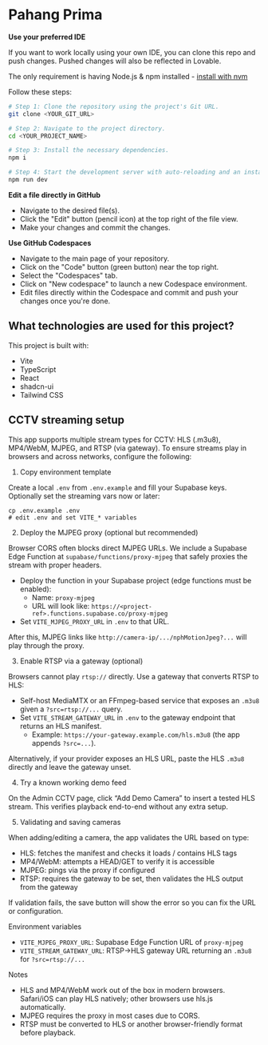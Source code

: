 # Pahang Prima

**Use your preferred IDE**

If you want to work locally using your own IDE, you can clone this repo and push changes. Pushed changes will also be reflected in Lovable.

The only requirement is having Node.js & npm installed - [install with nvm](https://github.com/nvm-sh/nvm#installing-and-updating)

Follow these steps:

```sh
# Step 1: Clone the repository using the project's Git URL.
git clone <YOUR_GIT_URL>

# Step 2: Navigate to the project directory.
cd <YOUR_PROJECT_NAME>

# Step 3: Install the necessary dependencies.
npm i

# Step 4: Start the development server with auto-reloading and an instant preview.
npm run dev
```

**Edit a file directly in GitHub**

- Navigate to the desired file(s).
- Click the "Edit" button (pencil icon) at the top right of the file view.
- Make your changes and commit the changes.

**Use GitHub Codespaces**

- Navigate to the main page of your repository.
- Click on the "Code" button (green button) near the top right.
- Select the "Codespaces" tab.
- Click on "New codespace" to launch a new Codespace environment.
- Edit files directly within the Codespace and commit and push your changes once you're done.

## What technologies are used for this project?

This project is built with:

- Vite
- TypeScript
- React
- shadcn-ui
- Tailwind CSS

## CCTV streaming setup

This app supports multiple stream types for CCTV: HLS (.m3u8), MP4/WebM, MJPEG, and RTSP (via gateway). To ensure streams play in browsers and across networks, configure the following:

1) Copy environment template

Create a local `.env` from `.env.example` and fill your Supabase keys. Optionally set the streaming vars now or later:

```
cp .env.example .env
# edit .env and set VITE_* variables
```

2) Deploy the MJPEG proxy (optional but recommended)

Browser CORS often blocks direct MJPEG URLs. We include a Supabase Edge Function at `supabase/functions/proxy-mjpeg` that safely proxies the stream with proper headers.

- Deploy the function in your Supabase project (edge functions must be enabled):
	- Name: `proxy-mjpeg`
	- URL will look like: `https://<project-ref>.functions.supabase.co/proxy-mjpeg`
- Set `VITE_MJPEG_PROXY_URL` in `.env` to that URL.

After this, MJPEG links like `http://camera-ip/.../nphMotionJpeg?...` will play through the proxy.

3) Enable RTSP via a gateway (optional)

Browsers cannot play `rtsp://` directly. Use a gateway that converts RTSP to HLS:

- Self-host MediaMTX or an FFmpeg-based service that exposes an `.m3u8` given a `?src=rtsp://...` query.
- Set `VITE_STREAM_GATEWAY_URL` in `.env` to the gateway endpoint that returns an HLS manifest.
	- Example: `https://your-gateway.example.com/hls.m3u8` (the app appends `?src=...`).

Alternatively, if your provider exposes an HLS URL, paste the HLS `.m3u8` directly and leave the gateway unset.

4) Try a known working demo feed

On the Admin CCTV page, click “Add Demo Camera” to insert a tested HLS stream. This verifies playback end-to-end without any extra setup.

5) Validating and saving cameras

When adding/editing a camera, the app validates the URL based on type:
- HLS: fetches the manifest and checks it loads / contains HLS tags
- MP4/WebM: attempts a HEAD/GET to verify it is accessible
- MJPEG: pings via the proxy if configured
- RTSP: requires the gateway to be set, then validates the HLS output from the gateway

If validation fails, the save button will show the error so you can fix the URL or configuration.

Environment variables

- `VITE_MJPEG_PROXY_URL`: Supabase Edge Function URL of `proxy-mjpeg`
- `VITE_STREAM_GATEWAY_URL`: RTSP→HLS gateway URL returning an `.m3u8` for `?src=rtsp://...`

Notes

- HLS and MP4/WebM work out of the box in modern browsers. Safari/iOS can play HLS natively; other browsers use hls.js automatically.
- MJPEG requires the proxy in most cases due to CORS.
- RTSP must be converted to HLS or another browser-friendly format before playback.
